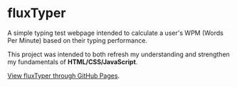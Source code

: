 # fluxTyper

A simple typing test webpage intended to calculate a user's WPM (Words Per Minute) based on their typing performance. 

This project was intended to both refresh my understanding and strengthen my fundamentals of **HTML/CSS/JavaScript**.

[View fluxTyper through GitHub Pages](https://ffffff-base16.github.io/fluxTyper/).